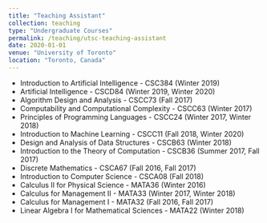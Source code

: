 ```yaml
---
title: "Teaching Assistant"
collection: teaching
type: "Undergraduate Courses"
permalink: /teaching/utsc-teaching-assistant
date: 2020-01-01
venue: "University of Toronto"
location: "Toronto, Canada"
---
```


- Introduction to Artificial Intelligence - CSC384 (Winter 2019)
- Artificial Intelligence - CSCD84 (Winter 2019, Winter 2020)
- Algorithm Design and Analysis  - CSCC73 (Fall 2017)
- Computability and Computational Complexity - CSCC63 (Winter 2017)
- Principles of Programming Languages - CSCC24 (Winter 2017, Winter 2018)
- Introduction to Machine Learning - CSCC11 (Fall 2018, Winter 2020)
- Design and Analysis of Data Structures - CSCB63 (Winter 2018)
- Introduction to the Theory of Computation - CSCB36 (Summer 2017, Fall 2017)
- Discrete Mathematics - CSCA67 (Fall 2016, Fall 2017)
- Introduction to Computer Science - CSCA08 (Fall 2018)
- Calculus II for Physical Science - MATA36 (Winter 2016)
- Calculus for Management II - MATA33 (Winter 2017, Winter 2018)
- Calculus for Management I - MATA32 (Fall 2016, Fall 2017)
- Linear Algebra I for Mathematical Sciences - MATA22 (Winter 2018)